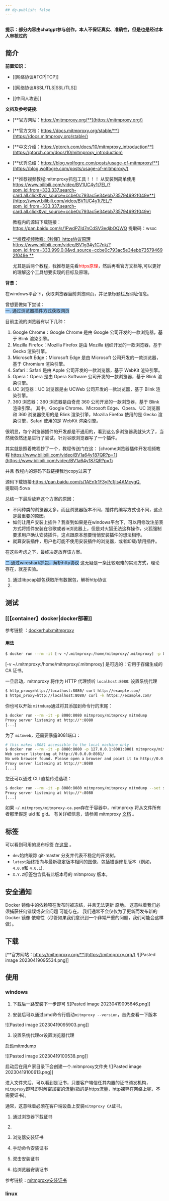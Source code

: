 ```yaml
---
## dg-publish: false
---
```

```toc
```

**提示：部分内容由chatgpt参与创作，本人不保证真实、准确性，但是也是经过本人审核过的**

## 简介
**前置知识：**

- [[网络协议#TCP|TCP]]

- [[网络协议#SSL/TLS|SSL/TLS]]

- [[中间人攻击]]




**文档及参考链接:**

- [**官方网站：https://mitmproxy.org/**](https://mitmproxy.org/)

- [**官方文档：https://docs.mitmproxy.org/stable/**](https://docs.mitmproxy.org/stable/)

- [**中文介绍：https://ptorch.com/docs/10/mitmproxy_introduction**](https://ptorch.com/docs/10/mitmproxy_introduction)

- [**优秀总结：https://blog.wolfogre.com/posts/usage-of-mitmproxy/**](https://blog.wolfogre.com/posts/usage-of-mitmproxy/)

- [**推荐视频教程:mitmproxy抓包工具！！！ 从安装到简单使用     https://www.bilibili.com/video/BV1UC4y1t7EL/?spm_id_from=333.337.search-card.all.click&vd_source=ccbe0c793ac5e34ebb735794692f049e**](https://www.bilibili.com/video/BV1UC4y1t7EL/?spm_id_from=333.337.search-card.all.click&vd_source=ccbe0c793ac5e34ebb735794692f049e)

  教程内的源码下载链接：https://pan.baidu.com/s/1PwdPZld7nCdSV3edjbOQWQ 提取码：wsxc 
  
- [**推荐视频教程:【秒懂】https协议原理 https://www.bilibili.com/video/BV1g34y1C7nk/?spm_id_from=333.999.0.0&vd_source=ccbe0c793ac5e34ebb735794692f049e **](https://www.bilibili.com/video/BV1g34y1C7nk/?spm_id_from=333.999.0.0&vd_source=ccbe0c793ac5e34ebb735794692f049e)


   尤其是后两个教程，我推荐是先看<font color=#FF0000>https原理</font>，然后再看官方文档等,可以更好的理解这个工具想要实现的目标及原理。

**背景：**

在windows平台下，获取浏览器当前浏览网页，并记录标题栏及网址信息。

曾想要做如下尝试：\
<span style="background:#A0CCF6">一. 通过浏览器插件方式获取网页</span>

目前主流的浏览器有以下几种：
1.  Google Chrome：Google Chrome 是由 Google 公司开发的一款浏览器，基于 Blink 渲染引擎。
2.  Mozilla Firefox：Mozilla Firefox 是由 Mozilla 组织开发的一款浏览器，基于 Gecko 渲染引擎。
3.  Microsoft Edge：Microsoft Edge 是由 Microsoft 公司开发的一款浏览器，基于 Chromium 渲染引擎。
4.  Safari：Safari 是由 Apple 公司开发的一款浏览器，基于 WebKit 渲染引擎。
5.  Opera：Opera 是由 Opera Software 公司开发的一款浏览器，基于 Blink 渲染引擎。
6.  UC 浏览器：UC 浏览器是由 UCWeb 公司开发的一款浏览器，基于 Blink 渲染引擎。
7.  360 浏览器：360 浏览器是由奇虎 360 公司开发的一款浏览器，基于 Blink 渲染引擎。
其中，Google Chrome、Microsoft Edge、Opera、UC 浏览器和 360 浏览器使用的是 Blink 渲染引擎，Mozilla Firefox 使用的是 Gecko 渲染引擎，Safari 使用的是 WebKit 渲染引擎。

很明显，每个浏览器插件的开发都是不通用的，看到这么多浏览器我就头大了，当然我依然还是进行了尝试。针对谷歌浏览器写了一个插件。

其实就是照着教程抄了一个，教程传送门在这：
[chrome浏览器插件开发视频教程  https://www.bilibili.com/video/BV1a64y187QR?p=1](https://www.bilibili.com/video/BV1a64y187QR?p=1)

并且 教程内的源码下载链接我也copy过来了

源码下载链接:https://pan.baidu.com/s/1AEn1r1F3yPc1jIs4AMcygQ   
提取码:5ova

总结一下最后放弃这个方案的原因：
- 不同种类的浏览器太多，而且浏览器版本不同，插件的编写方式也不同，这点是最重要的原因。
- 如何让用户安装上插件？我查到如果是在windows平台下，可以用修改注册表方式将插件安装在谷歌或者ie浏览器上，但是对火狐无法这样操作，火狐强制要求用户确认安装插件，这点跟原本想要悄悄安装插件的想法相悖。
- 就算安装插件，用户也可能不使用安装插件的浏览器，或者卸载/禁用插件。

在这些考虑之下，最终决定放弃该方案。


<span style="background:#A0CCF6">二.通过wireshark抓包，解析http协议</span>
这无疑是一条比较艰难的实现方式，理论存在，就差实验。

1. 通过libpcap抓包获取所有数据包，解析http协议
2. 





## 测试

### [[【container】docker|docker部署]]

参考链接 ：[dockerhub:mitmproxy](https://hub.docker.com/r/mitmproxy/mitmproxy/)

#### 用法

```sh
$ docker run --rm -it [-v ~/.mitmproxy:/home/mitmproxy/.mitmproxy] -p 8080:8080 mitmproxy/mitmproxy
```

[-v ~/.mitmproxy:/home/mitmproxy/.mitmproxy] 是可选的：它用于存储生成的 CA 证书。

一旦启动，mitmproxy 将作为 HTTP 代理侦听 `localhost:8080`:
设置系统代理

```sh
$ http_proxy=http://localhost:8080/ curl http://example.com/
$ https_proxy=http://localhost:8080/ curl -k https://example.com/
```

你也可以开始 `mitmdump`通过将其添加到命令行的末尾：

```sh
$ docker run --rm -it -p 8080:8080 mitmproxy/mitmproxy mitmdump
Proxy server listening at http://*:8080
[...]
```

为了 `mitmweb`，还需要暴露8081端口：

```sh
# this makes :8081 accessible to the local machine only
$ docker run --rm -it -p 8080:8080 -p 127.0.0.1:8081:8081 mitmproxy/mitmproxy mitmweb --web-host 0.0.0.0
Web server listening at http://0.0.0.0:8081/
No web browser found. Please open a browser and point it to http://0.0.0.0:8081/
Proxy server listening at http://*:8080
[...]
```

您还可以通过 CLI 直接传递选项：

```sh
$ docker run --rm -it -p 8080:8080 mitmproxy/mitmproxy mitmdump --set ssl_insecure=true
Proxy server listening at http://*:8080
[...]
```

如果 `~/.mitmproxy/mitmproxy-ca.pem`存在于容器中，mitmproxy 将从文件所有者那里假定 uid 和 gid。 有关详细信息，请参阅 mitmproxy [文档](http://docs.mitmproxy.org/en/stable/) 。

## 标签

可以看到可用的发布标签 [在这里](https://hub.docker.com/r/mitmproxy/mitmproxy/tags/) 。

- `dev`始终跟踪 git-master 分支并代表不稳定的开发树。
- `latest`始终指向与最新稳定版本相同的图像，包括错误修复版本（例如， `4.0.0`和 `4.0.1`).
- `X.Y.Z`标签包含具有此版本号的 mitmproxy 版本。

## 安全通知

Docker 镜像中的依赖项在发布时被冻结，并且无法更新 原地。 这意味着我们必须捕获任何错误或安全问题 可能存在。 我们通常不会仅仅为了更新而发布新的 Docker 镜像 依赖性（尽管如果我们意识到一个非常严重的问题，我们可能会这样做）。




## 下载

[**官方网站：https://mitmproxy.org/**](https://mitmproxy.org/)
![[Pasted image 20230419095534.png]]


## 使用
### windows
1. 下载后一路安装下一步即可
![[Pasted image 20230419095646.png]]

2. 安装后可以通过cmd命令行启动`mitmproxy --version`，首先查看一下版本

![[Pasted image 20230419095903.png]]

3. 设置系统代理or设置浏览器代理


启动mitmdump

![[Pasted image 20230419100538.png]]

启动后在用户家目录下会创建一个.mitmproxy文件夹
![[Pasted image 20230419100613.png]]

进入文件夹后，可以看到是证书，只要客户端信任其内置的证书颁发机构，`Mitmproxy`即可即时解密加密的流量(指的是https流量，http裸奔在网络上呢，不需要证书)。

通常，这意味着必须在客户端设备上安装`mitmproxy CA`证书。

1. 通过浏览器下载证书
2. 

3. 浏览器安装证书
4. 手动命令安装证书
5. 双击安装证书
6. 给浏览器安装证书



参考链接：[mitmproxy安装证书](https://ptorch.com/docs/10/mitmproxy-concepts-certificates)

### linux
